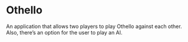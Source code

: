 # Othello

An application that allows two players to play Othello against each other. Also, there’s an option for the user to play an AI.
